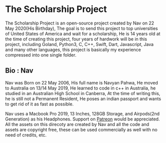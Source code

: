 # The Scholarship Project
The Scholarship Project is an open-source project created by Nav on 22 May 2020(His Birthday), The goal is to send this project to top universities of United States of America and wait for a scholarship, He is 14 years old at the time of creating this project, four years of hardwork will be in this project, including Goland, Python3, C, C++, Swift, Dart, Javascript, Java and many other languages, this project is basically my experience compressed into one single folder.

## Bio : Nav
Nav was Born on 22 May 2006, His full name is Navyan Pahwa, He moved to Australia on 13/14 May 2019, He learned to code in c++ in Australia, he studied in an Australian High School in Canberra, At the time of writing this, he is still not a Permanent Resident, He poses an indian passport and wants to get rid of it as fast as possible.

Nav uses a Macbook Pro 2019, 13 Inches, 128GB Storage, and Airpods(2nd Generation) as his Headphones. Support on [Patreon](https://www.patreon.com/Nav_07) would be appreciated. All the assets on this direcoty are created by Nav and all the code and assets are copyright free, these can be used commercially as well with no need of credits, etc.
